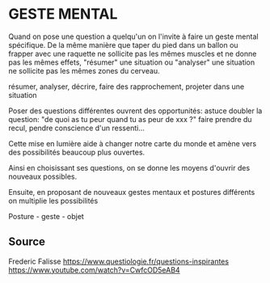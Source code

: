 # GESTE MENTAL

Quand on pose une question a quelqu'un on l'invite à faire un geste mental spécifique. De la même manière que taper du pied dans un ballon ou frapper avec une raquette ne sollicite pas les mêmes muscles et ne donne pas les mêmes effets, "résumer" une situation ou "analyser" une situation ne sollicite pas les mêmes zones du cerveau.

résumer, analyser, décrire, faire des rapprochement, projeter dans une situation

Poser des questions différentes ouvrent des opportunités: astuce doubler la question: "de quoi as tu peur quand tu as peur de xxx ?" faire prendre du recul, pendre conscience d'un ressenti...

Cette mise en lumière aide à changer notre carte du monde et amène vers des possibilités beaucoup plus ouvertes.

Ainsi en choisissant ses questions, on se donne les moyens d'ouvrir des nouveaux possibles.

Ensuite, en proposant de nouveaux gestes mentaux et postures différents on multiplie les possibilités

Posture - geste - objet



## Source 

Frederic Falisse
https://www.questiologie.fr/questions-inspirantes
https://www.youtube.com/watch?v=CwfcOD5eAB4
